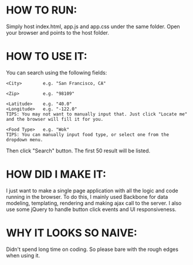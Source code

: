 HOW TO RUN:
===========

Simply host index.html, app.js and app.css under the same folder. Open your browser and points to the host folder.


HOW TO USE IT:
==============
You can search using the following fields:

    <City>        e.g. "San Francisco, CA"

    <Zip>         e.g. "98109"

    <Latitude>    e.g. "40.0"
    <Longitude>   e.g. "-122.0"
    TIPS: You may not want to manually input that. Just click "Locate me" and the browser will fill it for you.

    <Food Type>   e.g. "Wok"
    TIPS: You can manually input food type, or select one from the dropdown menu.

Then click "Search" button. The first 50 result will be listed.


HOW DID I MAKE IT:
==================
I just want to make a single page application with all the logic and code running in the browser.
To do this, I mainly used Backbone for data modeling, templating, rendering and making ajax call to the server.
I also use some jQuery to handle button click events and UI responsiveness.


WHY IT LOOKS SO NAIVE:
======================
Didn't spend long time on coding. So please bare with the rough edges when using it.
